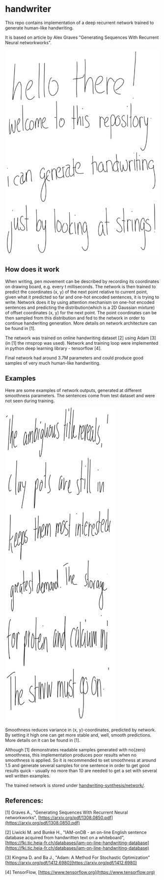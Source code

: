 # handwriter

This repo contains implementation of a deep recurrent network trained to generate human-like handwriting. 

It is based on article by Alex Graves "Generating Sequences With Recurrent Neural networkworks".

![examples](./images/examples.png)

## How does it work

When writing, pen movement can be described by recording its coordinates on drawing board, e.g. every t milliseconds. The network is then trained to predict the coordinates (x, y) of the next point relative to current point, given what it predicted so far and one-hot encoded sentences, it is trying to write. Network does it by using attention mechanism on one-hot encoded sentences and predicting the distribution(which is a 2D Gaussian mixture) of offset coordinates (x, y) for the next point. The point coordinates can be then sampled from this distribution and fed to the network in order to continue handwriting generation. More details on network architecture can be found in [1].

The network was trained on online handwriting dataset [2] using Adam [3](in [1] the rmsprop was used). Network and training loop were implemented in python deep learning library - tensorflow [4].

Final network had around 3.7M parameters and could produce good samples of very much human-like handwriting.

## Examples

Here are some examples of network outputs, generated at different smoothness parameters. The sentences come from test dataset and were not seen during training.

![examples1](./images/examples1.png)

Smoothness reduces variance in (x, y)-coordinates, predicted by network. By setting it high one can get more stable and, well, smooth predictions. More details on it can be found in [1].

Although [1] demonstrates readable samples generated with no(zero) smoothness, this implementation produces poor results when no smoothness is applied. So it is recommended to set smoothness at around 1.5 and generate several samples for one sentence in order to get good results quick - usually no more than 10 are needed to get a set with several well written examples.

The trained network is stored under [handwriting-synthesis/network/](./handwriting-synthesis/network/).

## References:

[1] Graves A., "Generating Sequences With Recurrent Neural networkworks", [https://arxiv.org/pdf/1308.0850.pdf](https://arxiv.org/pdf/1308.0850.pdf)

[2] Liwicki M. and Bunke H., "IAM-onDB - an on-line English sentence database acquired from handwritten text on a whiteboard", [https://fki.tic.heia-fr.ch/databases/iam-on-line-handwriting-database](https://fki.tic.heia-fr.ch/databases/iam-on-line-handwriting-database)

[3] Kingma D. and Ba J., "Adam: A Method For Stochastic Optimization" [https://arxiv.org/pdf/1412.6980](https://arxiv.org/pdf/1412.6980)

[4] TensorFlow, [https://www.tensorflow.org](https://www.tensorflow.org)
